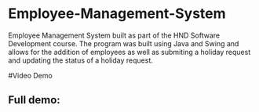 # Employee-Management-System
Employee Management System built as part of the HND Software Development course. The program was built using Java and Swing and allows for the addition of employees as well as submiting a holiday request and updating the status of a holiday request.

#Video Demo
## Full demo: 
